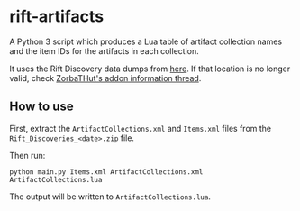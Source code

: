 # rift-artifacts

A Python 3 script which produces a Lua table of artifact collection names and the item IDs for the artifacts in each collection.

It uses the Rift Discovery data dumps from [here](http://webcdn.triongames.com/addons/assets/). 
If that location is no longer valid, check [ZorbaTHut's addon information thread](http://forums.riftgame.com/technical-discussions/addon-api-development/333518-official-addon-information-station.html#post3964688).

## How to use

First, extract the `ArtifactCollections.xml` and `Items.xml` files from the `Rift_Discoveries_<date>.zip` file.

Then run:

```
python main.py Items.xml ArtifactCollections.xml ArtifactCollections.lua
```

The output will be written to `ArtifactCollections.lua`.
